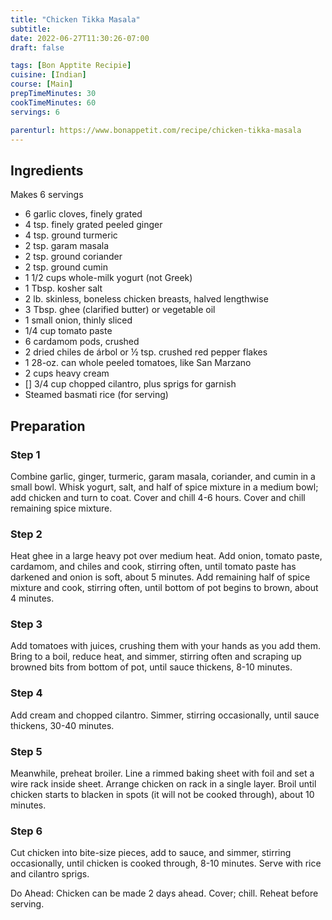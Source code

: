 ```yaml
---
title: "Chicken Tikka Masala"
subtitle: 
date: 2022-06-27T11:30:26-07:00
draft: false

tags: [Bon Apptite Recipie]
cuisine: [Indian]
course: [Main]
prepTimeMinutes: 30 
cookTimeMinutes: 60
servings: 6

parenturl: https://www.bonappetit.com/recipe/chicken-tikka-masala
---
```


## Ingredients

Makes 6 servings

- 6 garlic cloves, finely grated
- 4 tsp. finely grated peeled ginger
- 4 tsp. ground turmeric
- 2 tsp. garam masala
- 2 tsp. ground coriander
- 2 tsp. ground cumin
- 1 1/2 cups whole-milk yogurt (not Greek)
- 1 Tbsp. kosher salt
- 2 lb. skinless, boneless chicken breasts, halved lengthwise
- 3 Tbsp. ghee (clarified butter) or vegetable oil
- 1 small onion, thinly sliced
- 1/4 cup tomato paste
- 6 cardamom pods, crushed
- 2 dried chiles de árbol or ½ tsp. crushed red pepper flakes
- 1 28-oz. can whole peeled tomatoes, like San Marzano
- 2 cups heavy cream
- [] 3/4 cup chopped cilantro, plus sprigs for garnish
- Steamed basmati rice (for serving)

## Preparation

### Step 1

Combine garlic, ginger, turmeric, garam masala, coriander, and cumin in a small bowl. Whisk yogurt, salt, and half of spice mixture in a medium bowl; add chicken and turn to coat. Cover and chill 4-6 hours. Cover and chill remaining spice mixture.

### Step 2

Heat ghee in a large heavy pot over medium heat. Add onion, tomato paste, cardamom, and chiles and cook, stirring often, until tomato paste has darkened and onion is soft, about 5 minutes. Add remaining half of spice mixture and cook, stirring often, until bottom of pot begins to brown, about 4 minutes.

### Step 3

Add tomatoes with juices, crushing them with your hands as you add them. Bring to a boil, reduce heat, and simmer, stirring often and scraping up browned bits from bottom of pot, until sauce thickens, 8-10 minutes.

### Step 4

Add cream and chopped cilantro. Simmer, stirring occasionally, until sauce thickens, 30-40 minutes.

### Step 5

Meanwhile, preheat broiler. Line a rimmed baking sheet with foil and set a wire rack inside sheet. Arrange chicken on rack in a single layer. Broil until chicken starts to blacken in spots (it will not be cooked through), about 10 minutes.

### Step 6

Cut chicken into bite-size pieces, add to sauce, and simmer, stirring occasionally, until chicken is cooked through, 8-10 minutes. Serve with rice and cilantro sprigs.

Do Ahead: Chicken can be made 2 days ahead. Cover; chill. Reheat before serving.
